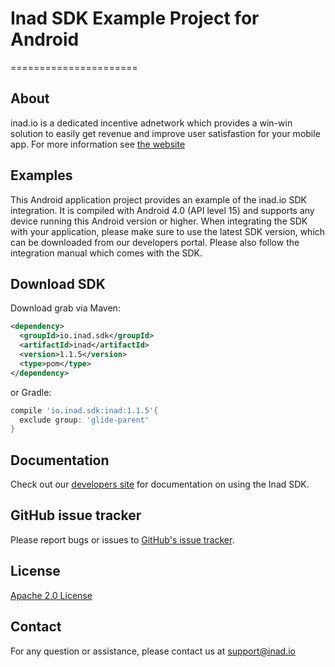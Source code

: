 # Inad SDK Example Project for Android
======================

## About
inad.io is a dedicated incentive adnetwork which provides a win-win solution to easily get revenue and improve user satisfastion for your mobile app. For more information see [the website](http://inad.io/)

## Examples
This Android application project provides an example of the inad.io SDK integration. It is compiled with Android 4.0 (API level 15) and supports any device running this Android version or higher. When integrating the SDK with your application, please make sure to use the latest SDK version, which can be downloaded from our developers portal. Please also follow the integration manual which comes with the SDK.

## Download SDK

Download grab via Maven:
```xml
<dependency>
  <groupId>io.inad.sdk</groupId>
  <artifactId>inad</artifactId>
  <version>1.1.5</version>
  <type>pom</type>
</dependency>
```
or Gradle:
```groovy
compile 'io.inad.sdk:inad:1.1.5'{
  exclude group: 'glide-parent'
}
```

## Documentation

Check out our [developers site](http://inad.io/Home/Publisher)
for documentation on using the Inad SDK.

## GitHub issue tracker

Please report bugs or issues to [GitHub's issue tracker](https://github.com/inadio/inad-android-sdk/issues).

## License

[Apache 2.0 License](http://www.apache.org/licenses/LICENSE-2.0.html)

## Contact
For any question or assistance, please contact us at support@inad.io
